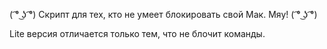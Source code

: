 ( ͡° ͜ʖ ͡°) Скрипт для тех, кто не умеет блокировать свой Мак. Мяу! ( ͡° ͜ʖ ͡°)

Lite версия отличается только тем, что не блочит команды.